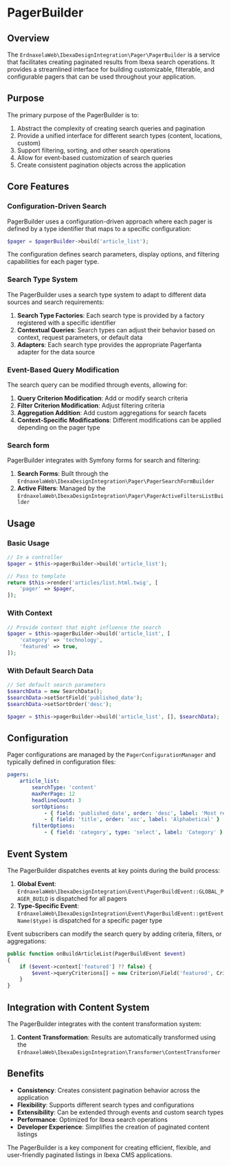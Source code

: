 # PagerBuilder

## Overview

The `ErdnaxelaWeb\IbexaDesignIntegration\Pager\PagerBuilder` is a service that facilitates creating paginated results from Ibexa search operations. 
It provides a streamlined interface for building customizable, filterable, and configurable pagers that can be used throughout your application.

## Purpose

The primary purpose of the PagerBuilder is to:

1. Abstract the complexity of creating search queries and pagination
2. Provide a unified interface for different search types (content, locations, custom)
3. Support filtering, sorting, and other search operations
4. Allow for event-based customization of search queries
5. Create consistent pagination objects across the application

## Core Features

### Configuration-Driven Search

PagerBuilder uses a configuration-driven approach where each pager is defined by a type identifier that maps to a specific configuration:

```php
$pager = $pagerBuilder->build('article_list');
```

The configuration defines search parameters, display options, and filtering capabilities for each pager type.

### Search Type System

The PagerBuilder uses a search type system to adapt to different data sources and search requirements:

1. **Search Type Factories**: Each search type is provided by a factory registered with a specific identifier
2. **Contextual Queries**: Search types can adjust their behavior based on context, request parameters, or default data
3. **Adapters**: Each search type provides the appropriate Pagerfanta adapter for the data source

### Event-Based Query Modification

The search query can be modified through events, allowing for:

1. **Query Criterion Modification**: Add or modify search criteria
2. **Filter Criterion Modification**: Adjust filtering criteria
3. **Aggregation Addition**: Add custom aggregations for search facets
4. **Context-Specific Modifications**: Different modifications can be applied depending on the pager type

### Search form

PagerBuilder integrates with Symfony forms for search and filtering:

1. **Search Forms**: Built through the `ErdnaxelaWeb\IbexaDesignIntegration\Pager\PagerSearchFormBuilder`
2. **Active Filters**: Managed by the `ErdnaxelaWeb\IbexaDesignIntegration\Pager\PagerActiveFiltersListBuilder`

## Usage

### Basic Usage

```php
// In a controller
$pager = $this->pagerBuilder->build('article_list');

// Pass to template
return $this->render('articles/list.html.twig', [
    'pager' => $pager,
]);
```

### With Context

```php
// Provide context that might influence the search
$pager = $this->pagerBuilder->build('article_list', [
    'category' => 'technology',
    'featured' => true,
]);
```

### With Default Search Data

```php
// Set default search parameters
$searchData = new SearchData();
$searchData->setSortField('published_date');
$searchData->setSortOrder('desc');

$pager = $this->pagerBuilder->build('article_list', [], $searchData);
```

## Configuration

Pager configurations are managed by the `PagerConfigurationManager` and typically defined in configuration files:

```yaml
pagers:
    article_list:
        searchType: 'content'
        maxPerPage: 12
        headlineCount: 3
        sortOptions:
            - { field: 'published_date', order: 'desc', label: 'Most recent' }
            - { field: 'title', order: 'asc', label: 'Alphabetical' }
        filterOptions:
            - { field: 'category', type: 'select', label: 'Category' }
```

## Event System

The PagerBuilder dispatches events at key points during the build process:

1. **Global Event**: `ErdnaxelaWeb\IbexaDesignIntegration\Event\PagerBuildEvent::GLOBAL_PAGER_BUILD` is dispatched for all pagers
2. **Type-Specific Event**: `ErdnaxelaWeb\IbexaDesignIntegration\Event\PagerBuildEvent::getEventName($type)` is dispatched for a specific pager type

Event subscribers can modify the search query by adding criteria, filters, or aggregations:

```php
public function onBuildArticleList(PagerBuildEvent $event)
{
    if ($event->context['featured'] ?? false) {
        $event->queryCriterions[] = new Criterion\Field('featured', Criterion\Operator::EQ, true);
    }
}
```

## Integration with Content System

The PagerBuilder integrates with the content transformation system:

1. **Content Transformation**: Results are automatically transformed using the `ErdnaxelaWeb\IbexaDesignIntegration\Transformer\ContentTransformer`

## Benefits

- **Consistency**: Creates consistent pagination behavior across the application
- **Flexibility**: Supports different search types and configurations
- **Extensibility**: Can be extended through events and custom search types
- **Performance**: Optimized for Ibexa search operations
- **Developer Experience**: Simplifies the creation of paginated content listings

The PagerBuilder is a key component for creating efficient, flexible, and user-friendly paginated listings in Ibexa CMS applications.
